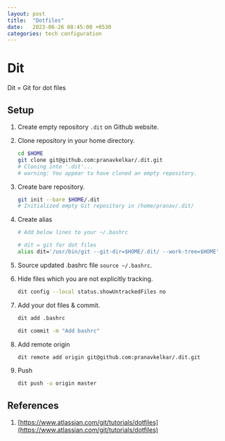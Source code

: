 ```yaml
---
layout: post
title:  "Dotfiles"
date:   2023-06-26 08:45:00 +0530
categories: tech configuration
---
```


# Dit

Dit = Git for dot files

## Setup

1. Create empty repository `.dit` on Github website.

2. Clone repository in your home directory.

    ```bash
    cd $HOME
    git clone git@github.com:pranavkelkar/.dit.git
    # Cloning into '.dit'...
    # warning: You appear to have cloned an empty repository.
    ```

3. Create bare repository.

    ```bash
    git init --bare $HOME/.dit
    # Initialized empty Git repository in /home/pranav/.dit/
    ```

4. Create alias

    ```bash
    # Add below lines to your ~/.bashrc

    # dit = git for dot files
    alias dit='/usr/bin/git --git-dir=$HOME/.dit/ --work-tree=$HOME'
    ```

5. Source updated .bashrc file `source ~/.bashrc`.

6. Hide files which you are not explicitly tracking.

    ```bash
    dit config --local status.showUntrackedFiles no
    ```

7. Add your dot files & commit.

    ```bash
    dit add .bashrc

    dit commit -m "Add bashrc"
    ```

8. Add remote origin

    ```bash
    dit remote add origin git@github.com:pranavkelkar/.dit.git
    ```

9. Push

    ```bash
    dit push -u origin master
    ```

## References

1. [https://www.atlassian.com/git/tutorials/dotfiles](https://www.atlassian.com/git/tutorials/dotfiles)
